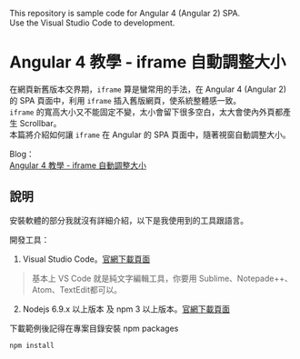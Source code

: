 This repository is sample code for Angular 4 (Angular 2) SPA.  
Use the Visual Studio Code to development.  

# Angular 4 教學 - iframe 自動調整大小

在網頁新舊版本交界期，`iframe` 算是蠻常用的手法，在 Angular 4 (Angular 2) 的 SPA 頁面中，利用 `iframe` 插入舊版網頁，使系統整體感一致。  
`iframe` 的寬高大小又不能固定不變，太小會留下很多空白，太大會使內外頁都產生 Scrollbar。  
本篇將介紹如何讓 `iframe` 在  Angular 的 SPA 頁面中，隨著視窗自動調整大小。  

Blog：  
[Angular 4 教學 - iframe 自動調整大小](https://blog.johnwu.cc/article/angular-4-iframe-auto-resize.html)  

## 說明

安裝軟體的部分我就沒有詳細介紹，以下是我使用到的工具跟語言。  

開發工具：
1. Visual Studio Code。[官網下載頁面](https://code.visualstudio.com/Download)  
> 基本上 VS Code 就是純文字編輯工具，你要用 Sublime、Notepade++、Atom、TextEdit都可以。  
2. Nodejs 6.9.x 以上版本 及 npm 3 以上版本。[官網下載頁面](https://nodejs.org/en/download/)  

下載範例後記得在專案目錄安裝 npm packages

``` batch
npm install
```
